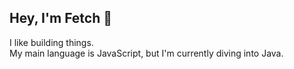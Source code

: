 ## Hey, I'm Fetch 👋

I like building things.  
My main language is JavaScript, but I'm currently diving into Java.
